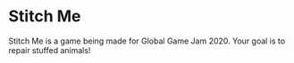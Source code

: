 # Stitch Me

Stitch Me is a game being made for Global Game Jam 2020. Your goal is to repair stuffed animals!
